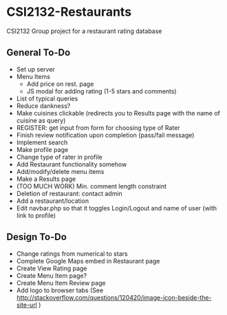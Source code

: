 # CSI2132-Restaurants
CSI2132 Group project for a restaurant rating database

## General To-Do
- Set up server
- Menu Items
  * Add price on rest. page
  * JS modal for adding rating (1-5 stars and comments)
- List of typical queries
- Reduce dankness?
- Make cuisines clickable (redirects you to Results page with the name of cuisine as query)
- REGISTER: get input from form for choosing type of Rater
- Finish review notification upon completion (pass/fail message)
- Implement search
- Make profile page
- Change type of rater in profile
- Add Restaurant functionality somehow
- Add/modify/delete menu items
- Make a Results page
- (TOO MUCH WORK) Min. comment length constraint
- Deletion of restaurant: contact admin
- Add a restaurant/location
- Edit navbar.php so that it toggles Login/Logout and name of user (with link to profile)


## Design To-Do
- Change ratings from numerical to stars
- Complete Google Maps embed in Restaurant page
- Create View Rating page
- Create Menu Item page?
- Create Menu Item Review page
- Add logo to browser tabs (See http://stackoverflow.com/questions/120420/image-icon-beside-the-site-url )